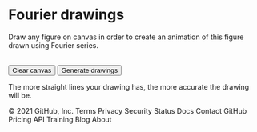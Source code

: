 <!DOCTYPE html>
<html>
<head>
  <meta charset="UTF-8">
  <meta http-equiv="X-UA-Compatible" content="IE=edge">
  <meta name="viewport" content="width=device-width, initial-scale=1">
  <title>Fourier Drawing</title>
  <link rel="stylesheet" type="text/css"href="style.css">
  
</head>
<body>
  <h1 class= "h1" >Fourier drawings</h1>
  <p>Draw any figure on canvas in order to create an animation of this figure drawn using Fourier series. </p>
  <br>
  <button class="button" onclick="Clear()">Clear canvas</button>
  <button class="button"onclick="setup()">Generate drawings</button>
  <canvas id = "canvas" class = "canvas" style = "background : rgb(236, 231, 231); margin:20px 20px; border-color:black; border-width:2px; border-radius:5px;" height = "600px" width = "600px"></canvas>
 <p>The more straight lines your drawing has, the more accurate the drawing will be.</p>


 
  <script src="https://cdnjs.cloudflare.com/ajax/libs/p5.js/0.7.2/p5.min.js"></script>
  <script src="https://cdnjs.cloudflare.com/ajax/libs/p5.js/0.7.2/addons/p5.dom.min.js"></script>
  <script src="drawing.js"></script>
  
  <script src="fourier.js"></script>
  <script src="sketch.js"></script>
</body>
</html>
© 2021 GitHub, Inc.
Terms
Privacy
Security
Status
Docs
Contact GitHub
Pricing
API
Training
Blog
About
